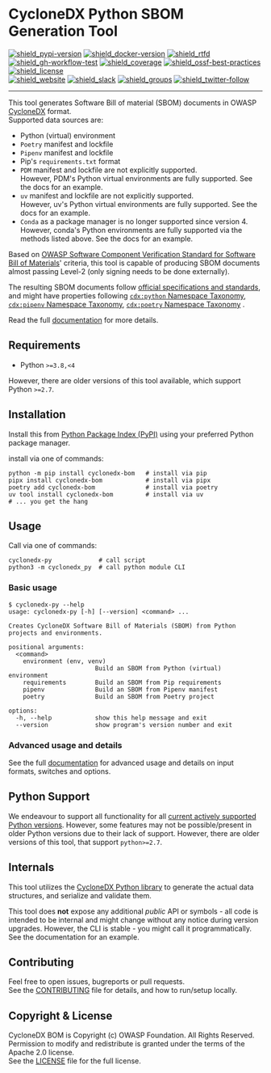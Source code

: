 # CycloneDX Python SBOM Generation Tool

[![shield_pypi-version]][link_pypi]
[![shield_docker-version]][link_docker]
[![shield_rtfd]][link_rtfd]
[![shield_gh-workflow-test]][link_gh-workflow-test]
[![shield_coverage]][link_codacy]
[![shield_ossf-best-practices]][link_ossf-best-practices]
[![shield_license]][license_file]  
[![shield_website]][link_website]
[![shield_slack]][link_slack]
[![shield_groups]][link_discussion]
[![shield_twitter-follow]][link_twitter]

----

This tool generates Software Bill of material (SBOM) documents in OWASP [CycloneDX](https://cyclonedx.org/) format.  
Supported data sources are:

* Python (virtual) environment
* `Poetry` manifest and lockfile
* `Pipenv` manifest and lockfile
* Pip's `requirements.txt` format
* `PDM` manifest and lockfile are not explicitly supported.  
  However, PDM's Python virtual environments are fully supported. See the docs for an example.
* `uv` manifest and lockfile are not explicitly supported.  
  However, uv's Python virtual environments are fully supported. See the docs for an example.
* `Conda` as a package manager is no longer supported since version 4.  
  However, conda's Python environments are fully supported via the methods listed above. See the docs for an example.

Based on [OWASP Software Component Verification Standard for Software Bill of Materials](https://scvs.owasp.org/scvs/v2-software-bill-of-materials/)'
criteria, this tool is capable of producing SBOM documents almost passing Level-2 (only signing needs to be done externally).

The resulting SBOM documents follow [official specifications and standards](https://github.com/CycloneDX/specification),
and might have properties following 
[`cdx:python` Namespace Taxonomy](https://github.com/CycloneDX/cyclonedx-property-taxonomy/blob/main/cdx/python.md),
[`cdx:pipenv` Namespace Taxonomy](https://github.com/CycloneDX/cyclonedx-property-taxonomy/blob/main/cdx/pipenv.md),
[`cdx:poetry` Namespace Taxonomy](https://github.com/CycloneDX/cyclonedx-property-taxonomy/blob/main/cdx/poetry.md)
.

Read the full [documentation][link_rtfd] for more details.

## Requirements

* Python `>=3.8,<4`

However, there are older versions of this tool available, which
support Python `>=2.7`.

## Installation

Install this from [Python Package Index (PyPI)][link_pypi] using your preferred Python package manager.

install via one of commands:

```shell
python -m pip install cyclonedx-bom   # install via pip
pipx install cyclonedx-bom            # install via pipx
poetry add cyclonedx-bom              # install via poetry
uv tool install cyclonedx-bom         # install via uv
# ... you get the hang
```

## Usage

Call via one of commands:

```shell
cyclonedx-py             # call script
python3 -m cyclonedx_py  # call python module CLI
```

### Basic usage

```shellSession
$ cyclonedx-py --help
usage: cyclonedx-py [-h] [--version] <command> ...

Creates CycloneDX Software Bill of Materials (SBOM) from Python projects and environments.

positional arguments:
  <command>
    environment (env, venv)
                        Build an SBOM from Python (virtual) environment
    requirements        Build an SBOM from Pip requirements
    pipenv              Build an SBOM from Pipenv manifest
    poetry              Build an SBOM from Poetry project

options:
  -h, --help            show this help message and exit
  --version             show program's version number and exit
```

### Advanced usage and details

See the full [documentation][link_rtfd] for advanced usage and details on input formats, switches and options.

## Python Support

We endeavour to support all functionality for all [current actively supported Python versions](https://www.python.org/downloads/).
However, some features may not be possible/present in older Python versions due to their lack of support.
However, there are older versions of this tool, that support `python>=2.7`.

## Internals

This tool utilizes the [CycloneDX Python library][cyclonedx-library] to generate the actual data structures, and serialize and validate them.  

This tool does **not** expose any additional _public_ API or symbols - all code is intended to be internal and might change without any notice during version upgrades.
However, the CLI is stable - you might call it programmatically. See the documentation for an example.

## Contributing

Feel free to open issues, bugreports or pull requests.  
See the [CONTRIBUTING][contributing_file] file for details, and how to run/setup locally.

## Copyright & License

CycloneDX BOM is Copyright (c) OWASP Foundation. All Rights Reserved.  
Permission to modify and redistribute is granted under the terms of the Apache 2.0 license.  
See the [LICENSE][license_file] file for the full license.

[license_file]: https://github.com/CycloneDX/cyclonedx-python/blob/main/LICENSE
[contributing_file]: https://github.com/CycloneDX/cyclonedx-python/blob/main/CONTRIBUTING.md
[link_rtfd]: https://cyclonedx-bom-tool.readthedocs.io/

[cyclonedx-library]: https://pypi.org/project/cyclonedx-python-lib

[shield_gh-workflow-test]: https://img.shields.io/github/actions/workflow/status/CycloneDX/cyclonedx-python/python.yml?branch=main&logo=GitHub&logoColor=white "build"
[shield_rtfd]: https://img.shields.io/readthedocs/cyclonedx-bom-tool?logo=readthedocs&logoColor=white "Read the Docs"
[shield_pypi-version]: https://img.shields.io/pypi/v/cyclonedx-bom?logo=Python&logoColor=white&label=PyPI "PyPI"
[shield_docker-version]: https://img.shields.io/docker/v/cyclonedx/cyclonedx-python?logo=docker&logoColor=white&label=docker "docker"
[shield_license]: https://img.shields.io/github/license/CycloneDX/cyclonedx-python?logo=open%20source%20initiative&logoColor=white "license"
[shield_website]: https://img.shields.io/badge/https://-cyclonedx.org-blue.svg "homepage"
[shield_slack]: https://img.shields.io/badge/slack-join-blue?logo=Slack&logoColor=white "slack join"
[shield_groups]: https://img.shields.io/badge/discussion-groups.io-blue.svg "groups discussion"
[shield_twitter-follow]: https://img.shields.io/badge/Twitter-follow-blue?logo=Twitter&logoColor=white "twitter follow"
[shield_coverage]: https://img.shields.io/codacy/coverage/682ceda9a1044832a087afb95ae280fe?logo=Codacy&logoColor=white "test coverage"
[shield_ossf-best-practices]: https://img.shields.io/cii/percentage/7957?label=OpenSSF%20best%20practices "OpenSSF best practices"

[link_gh-workflow-test]: https://github.com/CycloneDX/cyclonedx-python/actions/workflows/python.yml?query=branch%3Amain
[link_pypi]: https://pypi.org/project/cyclonedx-bom/
[link_docker]: https://hub.docker.com/r/cyclonedx/cyclonedx-python
[link_codacy]: https://app.codacy.com/gh/CycloneDX/cyclonedx-python
[link_ossf-best-practices]: https://www.bestpractices.dev/projects/7957
[link_website]: https://cyclonedx.org/
[link_slack]: https://cyclonedx.org/slack/invite
[link_discussion]: https://groups.io/g/CycloneDX
[link_twitter]: https://twitter.com/CycloneDX_Spec
